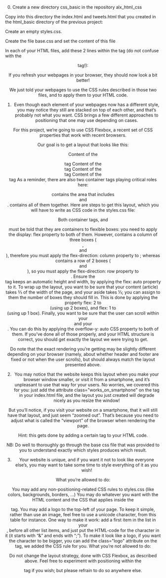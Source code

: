 0. Create a new directory css_basic in the repository alx_html_css

Copy into this directory the index.html and tweets.html that you created in the html_basic directory of the previous project:

Create an empty styles.css.

Create the file base.css and set the content of this file

In each of your HTML files, add these 2 lines within the <head> tag (do not confuse with the <header> tag!):

<link href="base.css" rel="stylesheet">
<link href="styles.css" rel="stylesheet">
If you refresh your webpages in your browser, they should now look a bit better!

We just told your webpages to use the CSS rules described in those two files, and to apply them to your HTML code.

1. Even though each element of your webpages now has a different style, you may notice they still are stacked on top of each other, and that’s probably not what you want. CSS brings a few different approaches to positioning that one may use depending on cases.

For this project, we’re going to use CSS Flexbox, a recent set of CSS properties that work with recent browsers.

Our goal is to get a layout that looks like this:

Content of the <header> tag
Content of the <article> tag	Content of the <aside> tag
Content of the <footer> tag
As a reminder, there are also two container tags playing critical roles here:

<main> contains the area that includes <article> and <aside>.
<body> contains all of them together.
Here are steps to get this layout, which you will have to write as CSS code in the styles.css file:

Both container tags, <body> and <main> must be told that they are containers to flexible boxes: you need to apply the display: flex property to both of them.
However, <body> contains a column of three boxes (<header>, <main> and <footer>), therefore you must apply the flex-direction: column property to <body>; whereas <main> contains a row of 2 boxes (<article> and <aside>), so you must apply the flex-direction: row property to <main>.
Ensure the <main> tag keeps an automatic height and width, by applying the flex: auto property to it.
To wrap up the layout, you want to be sure that your content (article) takes ⅔ of the width of the page, and your aside takes ⅓; you can assign to them the number of boxes they should fill in. This is done by applying the property flex: 2 to <article> (using up 2 boxes), and flex: 1 to <aside> (using up 1 box).
Finally, you want to be sure that the user can scroll within your <article> and your <aside>. You can do this by applying the overflow-y: auto CSS property to both of them.
If you’ve done all of those properly, and your HTML structure is correct, you should get exactly the layout we were trying to get.

Do note that the exact rendering you’re getting may be slightly different depending on your browser (namely, about whether header and footer are fixed or not when the user scrolls), but should always match the layout presented above.

2. You may notice that the website keeps this layout when you make your browser window smaller, or visit it from a smartphone, and it’s unpleasant to use that way for your users. No worries, we covered this for you: just add the attribute class="works_on_smartphone" on the <body> tag in your index.html file, and the layout you just created will degrade nicely as you resize the window!

But you’ll notice, if you visit your website on a smartphone, that it will still have that layout, and just seem “zoomed out”. That’s because you need to adjust what is called the “viewport” of the browser when rendering the page.

Hint: this gets done by adding a certain tag to your HTML code.

NB: Do well to thoroughly go through the base css file that was provided to you to understand exactly which styles produces which result.

3. Your website is unique, and if you want it not to look like everyone else’s, you may want to take some time to style everything of it as you wish!

What you’re allowed to do:

You may add any non-positioning-related CSS rules to styles.css (like colors, backgrounds, borders, …)
You may do whatever you want with the HTML content and the CSS that applies inside the <article> tag.
You may add a logo to the top-left of your page. To keep it simple, rather than use an image, feel free to use a unicode character, from this table for instance. One way to make it work: add a first item in the list in your <header>, before all other list items, and just put the HTML-code for the character in it (it starts with “&” and ends with “;”). To make it look like a logo, if you want the character to be bigger, you can add the class="logo" attribute on the
tag, we added the CSS rule for you.
What you’re not allowed to do:

Do not change the layout strategy, done with CSS Flexbox, as described above. Feel free to experiment with positioning within the <article> tag if you wish; but please refrain to do so anywhere else.